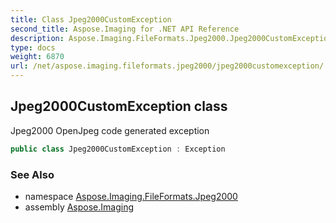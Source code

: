 ```yaml
---
title: Class Jpeg2000CustomException
second_title: Aspose.Imaging for .NET API Reference
description: Aspose.Imaging.FileFormats.Jpeg2000.Jpeg2000CustomException class. Jpeg2000 OpenJpeg code generated exception
type: docs
weight: 6870
url: /net/aspose.imaging.fileformats.jpeg2000/jpeg2000customexception/
---
```

## Jpeg2000CustomException class

Jpeg2000 OpenJpeg code generated exception

```csharp
public class Jpeg2000CustomException : Exception
```

### See Also

* namespace [Aspose.Imaging.FileFormats.Jpeg2000](../../aspose.imaging.fileformats.jpeg2000/)
* assembly [Aspose.Imaging](../../)


